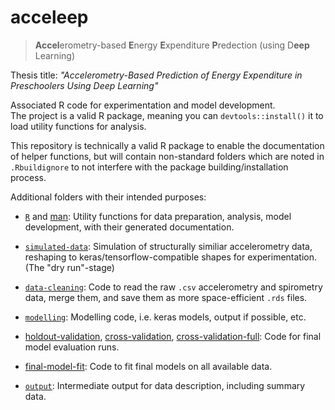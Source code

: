 # acceleep

> **Accel**erometry-based **E**nergy **E**xpenditure **P**redection (using D**eep** Learning)

Thesis title: *"Accelerometry-Based Prediction of Energy Expenditure in Preschoolers Using Deep Learning"*

<!-- badges: start -->
<!-- badges: end -->

Associated R code for experimentation and model development.  
The project is a valid R package, meaning you can `devtools::install()` it to load utility functions for analysis.

This repository is technically a valid R package to enable the documentation of helper functions, but will contain non-standard folders which are noted in `.Rbuildignore` to not interfere with the package building/installation process.

Additional folders with their intended purposes:

- [`R`](R) and [man](man): Utility functions for data preparation, analysis, model development, with their generated documentation.
- [`simulated-data`](simulated-data): Simulation of structurally similiar accelerometry data, reshaping to keras/tensorflow-compatible shapes for experimentation. (The "dry run"-stage)
- [`data-cleaning`](data-cleaning): Code to read the raw `.csv` accelerometry and spirometry data, merge them, and save them as more space-efficient `.rds` files.
- [`modelling`](modelling): Modelling code, i.e. keras models, output if possible, etc.

- [holdout-validation](holdout-validation), [cross-validation](cross-validation), [cross-validation-full](cross-validation-full): Code for final model evaluation runs.
- [final-model-fit](final-model-fit): Code to fit final models on all available data.

- [`output`](output): Intermediate output for data description, including summary data.
